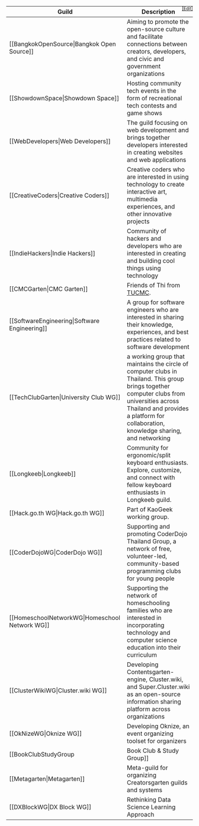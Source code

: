 <div style="position:relative"><a style="position:absolute;top:0;right:0;display:block" href="/wiki/Template/GuildTable/editor"><small>[Edit]</small></a>

| Guild | Description |
| ----- | ----- |
| [[BangkokOpenSource\|Bangkok Open Source]] | Aiming to promote the open-source culture and facilitate connections between creators, developers, and civic and government organizations
| [[ShowdownSpace\|Showdown Space]] | Hosting community tech events in the form of recreational tech contests and game shows
| [[WebDevelopers\|Web Developers]] | The guild focusing on web development and brings together developers interested in creating websites and web applications
| [[CreativeCoders\|Creative Coders]] | Creative coders who are interested in using technology to create interactive art, multimedia experiences, and other innovative projects
| [[IndieHackers\|Indie Hackers]] | Community of hackers and developers who are interested in creating and building cool things using technology
| [[CMCGarten\|CMC Garten]] | Friends of Thi from [TUCMC](https://clubs.triamudom.ac.th).
| [[SoftwareEngineering\|Software Engineering]] | A group for software engineers who are interested in sharing their knowledge, experiences, and best practices related to software development
| [[TechClubGarten\|University Club WG]] | a working group that maintains the circle of computer clubs in Thailand. This group brings together computer clubs from universities across Thailand and provides a platform for collaboration, knowledge sharing, and networking
| [[Longkeeb\|Longkeeb]] | Community for ergonomic/split keyboard enthusiasts. Explore, customize, and connect with fellow keyboard enthusiasts in Longkeeb guild.
| [[Hack.go.th WG\|Hack.go.th WG]] | Part of KaoGeek working group.
| [[CoderDojoWG\|CoderDojo WG]] | Supporting and promoting CoderDojo Thailand Group, a network of free, volunteer-led, community-based programming clubs for young people
| [[HomeschoolNetworkWG\|Homeschool Network WG]] | Supporting the network of homeschooling families who are interested in incorporating technology and computer science education into their curriculum
| [[ClusterWikiWG\|Cluster.wiki WG]] | Developing Contentsgarten-engine, Cluster.wiki, and Super.Cluster.wiki as an open-source information sharing platform across organizations
| [[OkNizeWG\|Oknize WG]] | Developing Oknize, an event organizing toolset for organizers
| [[BookClubStudyGroup|Book Club & Study Group]] | Let's read books together |
| [[Metagarten\|Metagarten]] | Meta-guild for organizing Creatorsgarten guilds and systems
| [[DXBlockWG\|DX Block WG]] | Rethinking Data Science Learning Approach


</div>